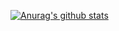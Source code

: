 
[![Anurag's github stats](https://github-readme-stats.vercel.app/api?username=VictorSilvaaa)](https://github.com/anuraghazra/github-readme-stats)
